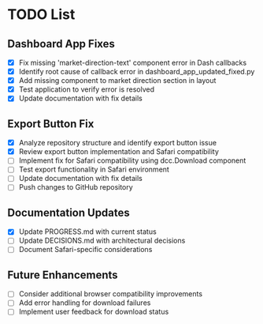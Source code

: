 # TODO List

## Dashboard App Fixes
- [x] Fix missing 'market-direction-text' component error in Dash callbacks
- [x] Identify root cause of callback error in dashboard_app_updated_fixed.py
- [x] Add missing component to market direction section in layout
- [x] Test application to verify error is resolved
- [x] Update documentation with fix details

## Export Button Fix
- [x] Analyze repository structure and identify export button issue
- [x] Review export button implementation and Safari compatibility
- [ ] Implement fix for Safari compatibility using dcc.Download component
- [ ] Test export functionality in Safari environment
- [ ] Update documentation with fix details
- [ ] Push changes to GitHub repository

## Documentation Updates
- [x] Update PROGRESS.md with current status
- [ ] Update DECISIONS.md with architectural decisions
- [ ] Document Safari-specific considerations

## Future Enhancements
- [ ] Consider additional browser compatibility improvements
- [ ] Add error handling for download failures
- [ ] Implement user feedback for download status
